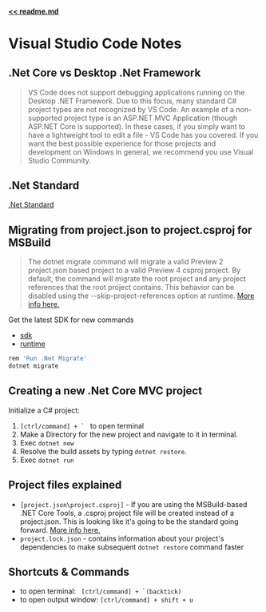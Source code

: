 #### [<< readme.md](README.md) 
# Visual Studio Code Notes

## .Net Core vs Desktop .Net Framework

> VS Code does not support debugging applications running on the Desktop .NET Framework.
> Due to this focus, many standard C# project types are not recognized by VS Code. 
> An example of a non-supported project type is an ASP.NET MVC Application (though 
> ASP.NET Core is supported). In these cases, if you simply want to have a lightweight 
> tool to edit a file - VS Code has you covered. If you want the best possible experience 
> for those projects and development on Windows in general, we recommend you use Visual 
> Studio Community.

## .Net Standard

[.Net Standard](https://blogs.msdn.microsoft.com/dotnet/2016/09/26/introducing-net-standard/)

## Migrating from project.json to project.csproj for MSBuild
> The dotnet migrate command will migrate a valid Preview 2 project.json based project 
> to a valid Preview 4 csproj project. By default, the command will migrate the root 
> project and any project references that the root project contains. This behavior can 
> be disabled using the --skip-project-references option at runtime. 
> [More info here.](https://docs.microsoft.com/en-us/dotnet/articles/core/preview3/tools/dotnet-migrate)

Get the latest SDK for new commands
- [sdk](https://www.microsoft.com/net/download/core#/current/sdk)
- [runtime](https://www.microsoft.com/net/download/core#/current/runtime)

```sh
rem 'Run .Net Migrate'
dotnet migrate
```

## Creating a new .Net Core MVC project

Initialize a C# project:
1) ``[ctrl/command] + ` `` to open terminal
2) Make a Directory for the new project and navigate to it in terminal.  
3) Exec `dotnet new`
4) Resolve the build assets by typing `dotnet restore`. 
5) Exec `dotnet run`

## Project files explained
- `[project.json\project.csproj]` - If you are using the MSBuild-based .NET Core Tools, a .csproj project 
file will be created instead of a project.json. This is looking like it's going to be the standard going 
forward. [More info here.](https://blogs.msdn.microsoft.com/dotnet/2016/05/23/changes-to-project-json/)
- `project.lock.json` - contains information about your project's dependencies to make 
subsequent `dotnet restore` command faster


## Shortcuts & Commands
 
- to open terminal: `` [ctrl/command] + `(backtick)``
- to open output window: ` [ctrl/command] + shift + u ` 